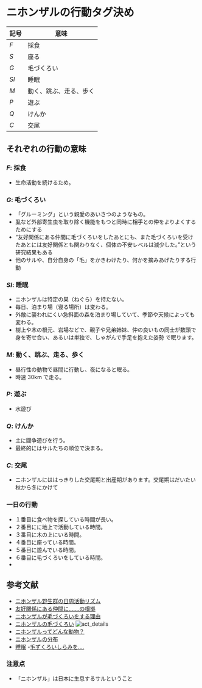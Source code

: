 # ニホンザルの行動タグ決め

| 記号 | 意味                   |
| ---- | ---------------------- |
| $F$  | 採食                   |
| $S$  | 座る                   |
| $G$  | 毛づくろい             |
| $Sl$ | 睡眠                   |
| $M$  | 動く、跳ぶ、走る、歩く |
| $P$  | 遊ぶ                   |
| $Q$  | けんか                 |
| $C$  | 交尾                   |

## それぞれの行動の意味

### $F$: 採食

- 生命活動を続けるため。

### $G$: 毛づくろい

- 「グルーミング」という親愛のあいさつのようなもの。
- 虱など外部寄生虫を取り除く機能をもつと同時に相手との仲をよりよくするためにする
- “友好関係にある仲間に毛づくろいをしたあとにも、また毛づくろいを受けたあとには友好関係とも関わりなく、個体の不安レベルは減少した。”という研究結果もある
- 他のサルや、自分自身の「毛」をかきわけたり、何かを摘みあげたりする行動

### $Sl$: 睡眠

- ニホンザルは特定の巣（ねぐら）を持たない。
- 毎日、泊まり場（寝る場所）は変わる。
- 外敵に襲われにくい急斜面の森を泊まり場していて、季節や天候によっても変わる。
- 樹上や木の根元、岩場などで、親子や兄弟姉妹、仲の良いもの同士が数頭で身を寄せ合い、あるいは単独で、しゃがんで手足を抱えた姿勢 で眠ります。

### $M$: 動く、跳ぶ、走る、歩く

- 昼行性の動物で昼間に行動し、夜になると眠る。
- 時速 30km で走る。

### $P$: 遊ぶ

- 水遊び

### $Q$: けんか

- 主に闘争遊びを行う。
- 最終的にはサルたちの順位で決まる。

### $C$: 交尾

- ニホンザルにははっきりした交尾期と出産期があります。交尾期はだいたい秋から冬にかけて

### 一日の行動

- １番目に食べ物を探している時間が長い。
- ２番目にに地上で活動している時間。
- ３番目に木の上にいる時間。
- ４番目に座っている時間。
- ５番目に遊んでいる時間。
- ６番目に毛づくろいをしている時間。
-

## 参考文献

- [ニホンザル野生群の日周活動リズム](https://www.jstage.jst.go.jp/article/ase1911/79/2/79_2_128/_pdf)
- [友好関係にある仲間に.......の根拠](https://www.jstage.jst.go.jp/article/janip/63/2/63_63.2.4/_pdf/-char/ja)
- [ニホンザルが毛づくろいをする理由](https://www.osaruland.jp/tips/1820/)
- [ニホンザルの毛づくろい](https://jinrui.zool.kyoto-u.ac.jp/Arashiyama/guide.html)
  ![act_details](https://github.com/lapsquash/lapsquash_pj/assets/123618777/a021fa56-7122-49b8-8699-b303ebf41e60)
- [ニホンザルってどんな動物？](https://jinrui.zool.kyoto-u.ac.jp/Arashiyama/whatisJmacaque.html)
- [ニホンザルの分布](https://jinrui.zool.kyoto-u.ac.jp/FuscataHome/bunpu.html#:~:text=%E6%97%A5%E6%9C%AC%E3%81%AB%E7%94%9F%E6%81%AF%E3%81%99%E3%82%8B%E3%82%B5%E3%83%AB,%E5%BA%83%E3%81%8F%E5%88%86%E5%B8%83%E3%81%97%E3%81%A6%E3%81%84%E3%81%BE%E3%81%99%E3%80%82)
- [睡眠](https://jigokudani-yaenkoen.co.jp/contents/detail?id=117) -[毛ずくろいしらみを....](http://repository.tufs.ac.jp/bitstream/10108/89011/1/field-16_p18-19.pdf)

### 注意点

- 「ニホンザル」は日本に生息するサルということ
